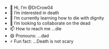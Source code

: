 - 👋 Hi, I’m @DrCrow04
- 👀 I’m interested in death
- 🌱 I’m currently learning how to die with dignity
- 💞️ I’m looking to collaborate on the dead
- 📫 How to reach me ...die
- 😄 Pronouns: ...dad
- ⚡ Fun fact: ...Death is not scary

<!---
DrCrow04/DrCrow04 is a ✨ special ✨ repository because its `README.md` (this file) appears on your GitHub profile.
You can click the Preview link to take a look at your changes.
--->
